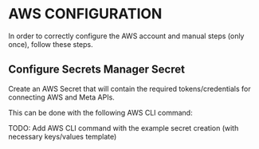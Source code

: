 # AWS CONFIGURATION

In order to correctly configure the AWS account and manual steps (only once), follow these steps.

## Configure Secrets Manager Secret

Create an AWS Secret that will contain the required tokens/credentials for connecting AWS and Meta APIs.

This can be done with the following AWS CLI command:

TODO: Add AWS CLI command with the example secret creation (with necessary keys/values template)
